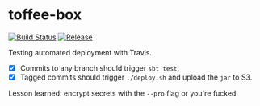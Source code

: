 # toffee-box

[![Build Status][travis-image]][travis]
[![Release][release-image]][releases]

Testing automated deployment with Travis.

- [x] Commits to any branch should trigger `sbt test`.
- [x] Tagged commits should trigger `./deploy.sh` and upload the `jar` to S3.

Lesson learned: encrypt secrets with the `--pro` flag or you're fucked.

[travis-image]: https://travis-ci.org/snowplow/snowplow.png?branch=master
[travis]: http://travis-ci.org/snowplow/snowplow

[release-image]: https://img.shields.io/badge/release-111_Selinunte-orange.svg?style=flat
[releases]: https://github.com/snowplow/snowplow/releases
